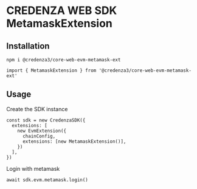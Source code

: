 # CREDENZA WEB SDK MetamaskExtension

## Installation

```
npm i @credenza3/core-web-evm-metamask-ext

import { MetamaskExtension } from '@credenza3/core-web-evm-metamask-ext'
```

## Usage

Create the SDK instance

```
const sdk = new CredenzaSDK({
  extensions: [
    new EvmExtension({
      chainConfig,
      extensions: [new MetamaskExtension()],
    })
  ],
})
```

Login with metamask

```
await sdk.evm.metamask.login()
```
